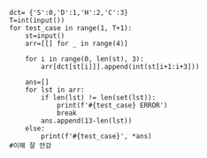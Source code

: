     dct= {'S':0,'D':1,'H':2,'C':3}
    T=int(input())
    for test_case in range(1, T+1):
        st=input()
        arr=[[] for _ in range(4)]

        for i in range(0, len(st), 3):
            arr[dct[st[i]]].append(int(st[i+1:i+3]))

        ans=[]
        for lst in arr:
            if len(lst) != len(set(lst)):
                print(f'#{test_case} ERROR')
                break
            ans.append(13-len(lst))
        else:
            print(f'#{test_case}', *ans)
    #이해 잘 안감